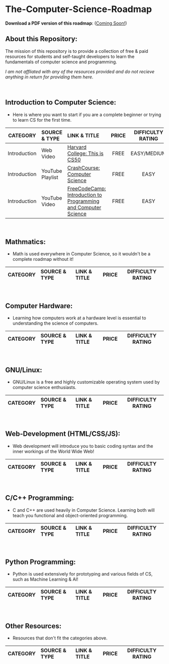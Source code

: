 # The-Computer-Science-Roadmap

**Download a PDF version of this roadmap**: ([Coming Soon!]())

## About this Repository:
The mission of this repository is to provide a collection of free & paid resources for students and self-taught developers to learn the fundamentals of computer science and programming.

*I am not affliated with any of the resources provided and do not recieve anything in return for providing them here.*

<br>

## Introduction to Computer Science:
- Here is where you want to start if you are a complete beginner or trying to learn CS for the first time.

| CATEGORY | SOURCE & TYPE | LINK & TITLE | PRICE | DIFFICULTY RATING |
| :--: | :-- | :-- | :--: | :--: |
| Introduction | Web Video | [Harvard College: This is CS50]() | FREE | EASY/MEDIUM |
| Introduction | YouTube Playlist | [CrashCourse: Computer Science](https://www.youtube.com/playlist?list=PL8dPuuaLjXtNlUrzyH5r6jN9ulIgZBpdo) | FREE | EASY |
| Introduction | YouTube Video | [FreeCodeCamp: Introduction to Programming and Computer Science](https://www.youtube.com/watch?v=zOjov-2OZ0E) | FREE | EASY |

<br>


## Mathmatics:
- Math is used everywhere in Computer Science, so it wouldn't be a complete roadmap without it!

| CATEGORY | SOURCE & TYPE | LINK & TITLE | PRICE | DIFFICULTY RATING |
| :--: | :-- | :-- | :--: | :--: |

<br>


## Computer Hardware:
- Learning how computers work at a hardware level is essential to understanding the science of computers.

| CATEGORY | SOURCE & TYPE | LINK & TITLE | PRICE | DIFFICULTY RATING |
| :--: | :-- | :-- | :--: | :--: |

<br>

## GNU/Linux:
- GNU/Linux is a free and highly customizable operating system used by computer science enthusiasts.

| CATEGORY | SOURCE & TYPE | LINK & TITLE | PRICE | DIFFICULTY RATING |
| :--: | :-- | :-- | :--: | :--: |

<br>

## Web-Development (HTML/CSS/JS):
- Web development will introduce you to basic coding syntax and the inner workings of the World Wide Web!

| CATEGORY | SOURCE & TYPE | LINK & TITLE | PRICE | DIFFICULTY RATING |
| :--: | :-- | :-- | :--: | :--: |

<br>

## C/C++ Programming:
- C and C++ are used heavily in Computer Science. Learning both will teach you functional and object-oriented programming.

| CATEGORY | SOURCE & TYPE | LINK & TITLE | PRICE | DIFFICULTY RATING |
| :--: | :-- | :-- | :--: | :--: |

<br>

## Python Programming:
- Python is used extensively for prototyping and various fields of CS, such as Machine Learning & AI!

| CATEGORY | SOURCE & TYPE | LINK & TITLE | PRICE | DIFFICULTY RATING |
| :--: | :-- | :-- | :--: | :--: |

<br>

## Other Resources:
- Resources that don't fit the categories above.

| CATEGORY | SOURCE & TYPE | LINK & TITLE | PRICE | DIFFICULTY RATING |
| :--: | :-- | :-- | :--: | :--: |

<br>
